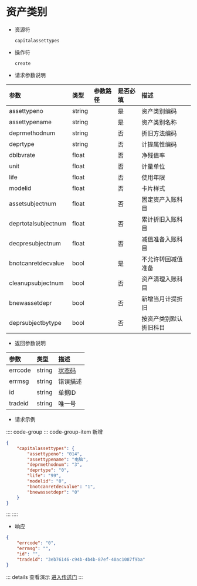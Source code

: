 # 资产类别

- 资源符

  `capitalassettypes`
  
- 操作符

  `create`

- 请求参数说明

|参数|类型|参数路径|是否必填|描述|
|:-|:-|:-|:-|:-|
|assettypeno|string||是|资产类别编码|
|assettypename|string||是|资产类别名称|
|deprmethodnum|string||否|折旧方法编码|
|deprtype|string||否|计提属性编码|
|dblbvrate|float||否|净残值率|
|unit|float||否|计量单位|
|life|float||否|使用年限|
|modelid|float||否|卡片样式|
|assetsubjectnum|float||否|固定资产入账科目|
|deprtotalsubjectnum|float||否|累计折旧入账科目|
|decpresubjectnum|float||否|减值准备入账科目|
|bnotcanretdecvalue|bool||是|不允许转回减值准备|
|cleanupsubjectnum|bool||否|资产清理入账科目|
|bnewassetdepr|bool||否|新增当月计提折旧|
|deprsubjectbytype|bool||否|按资产类别默认折旧科目|

- 返回参数说明

|参数|类型|描述|
|:-|:-|:-|
|errcode|string|[状态码](./../error.md)|
|errmsg|string|错误描述|
|id|string|单据ID|
|tradeid|string|唯一号|

- 请求示例

:::: code-group
::: code-group-item 新增

```json
{
    "capitalassettypes": {
        "assettypeno": "014",
        "assettypename": "电脑",
        "deprmethodnum": "3",
        "deprtype": "0",
        "life": "99",
        "modelid": "0",
        "bnotcanretdecvalue": "1",
        "bnewassetdepr": "0"
    }
}
```

:::
::::

- 响应

```json
{
    "errcode": "0",
    "errmsg": "",
    "id": "",
    "tradeid": "3eb76146-c94b-4b4b-87ef-40ac1087f9ba"
}
```

::: details 查看演示
[进入传送门](/images/yonyou/gif/assets/capitalassettypes.gif)
:::
